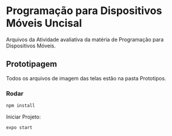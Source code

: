 # Programação para Dispositivos Móveis Uncisal

Arquivos da Atividade avaliativa da matéria de Programação para Dispositivos Móveis.

## Prototipagem

Todos os arquivos de imagem das telas estão na pasta Prototipos.
### Rodar

```bash
npm install
```
Iniciar Projeto:
```bash
expo start
```
